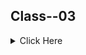 ## Class--03

<details>
<summary>Click Here</summary>

### Operators and its types in php

- Arithmetic (গাণিতিক অপারেটর) 

    - + ,  - ,  * ,  / ,  % (Modulus),  ** (Exponentiation)

- Assignment (নির্ধারণ অপারেটর)

    - =, +=, -=, *=, /=

- Comparison (তুলনা)

    - ==, !=, ===, !==, < (less), > (greater), <=, >=

- Increment / decrement

    - ++a, a++, --a, a-- 

- Logical and others

    - !, &&, || 

  #### Statements

- If

- Else

- Else if

- Switch
	

## Assignment:- 

#### Question 01:

Let’s make a result grade calculator…

Rishita’s subject marks: SubjectA = 75, SubjectB = 80, SubjectC = 65, SubjectD = 90.

Result Calculation formula: Sum all subjects marks and divided by total subject quantity. 

From this given formula, you will get a mark. Show the Grade message by the mark.

A+ = 80 - 100 

A   = 70 - 79

A-  = 60 - 69

B   = 50 - 59

C   = 40 - 49

F   = 01 - 39 

Firstly you have to calculate the average mark of Rishita.

Secondly you have to show the grade message (Like as: “You got A+”) by following this grading range.


#### Question 02: 

Let’s make a game with your bike… You are riding a bike, your bike has some functionalities, these are… start, stop, break, gear, signal, headlight. 

When you click on the power/start button, your bike takes a start, 

When you click stop, your bike takes a stop, 

When you press the break, your bike take break, 

when you give the gear, your bike move faster and faster, 

when you press the signal button, your bike shows a signal light.

When you press the headlight button, your bike’s headlight will start.

Solve this game using Switch case and submit it on github.
</details> 
